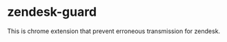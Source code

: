 zendesk-guard
=============

This is chrome extension that prevent erroneous transmission for zendesk.
